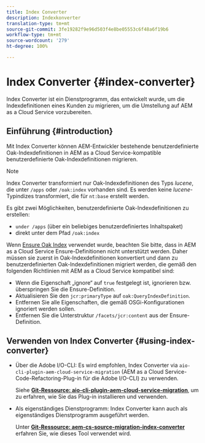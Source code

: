```yaml
---
title: Index Converter
description: Indexkonverter
translation-type: tm+mt
source-git-commit: 3fe19282f9e96d503f4e8be05553c6f48a6f19b6
workflow-type: tm+mt
source-wordcount: '279'
ht-degree: 100%

---
```



# Index Converter {#index-converter}

Index Converter ist ein Dienstprogramm, das entwickelt wurde, um die Indexdefinitionen eines Kunden zu migrieren, um die Umstellung auf AEM as a Cloud Service vorzubereiten.

## Einführung {#introduction}

Mit Index Converter können AEM-Entwickler bestehende benutzerdefinierte Oak-Indexdefinitionen in AEM as a Cloud Service-kompatible benutzerdefinierte Oak-Indexdefinitionen migrieren.

>[!NOTE]
>Index Converter transformiert nur Oak-Indexdefinitionen des Typs *lucene*, die unter `/apps` oder `/oak:index` vorhanden sind. Es werden keine *lucene*-Typindizes transformiert, die für `nt:base` erstellt werden.

Es gibt zwei Möglichkeiten, benutzerdefinierte Oak-Indexdefinitionen zu erstellen:

* `under /apps` (über ein beliebiges benutzerdefiniertes Inhaltspaket)
* direkt unter dem Pfad `/oak:index`

Wenn [Ensure Oak Index](https://adobe-consulting-services.github.io/acs-aem-commons/features/ensure-oak-index/index.html) verwendet wurde, beachten Sie bitte, dass in AEM as a Cloud Service Ensure-Definitionen nicht unterstützt werden. Daher müssen sie zuerst in Oak-Indexdefinitionen konvertiert und dann zu benutzerdefinierten Oak-Indexdefinitionen migriert werden, die gemäß den folgenden Richtlinien mit AEM as a Cloud Service kompatibel sind:

* Wenn die Eigenschaft „ignore“ auf `true` festgelegt ist, ignorieren bzw. überspringen Sie die Ensure-Definition.
* Aktualisieren Sie den `jcr:primaryType` auf `oak:QueryIndexDefinition`.
* Entfernen Sie alle Eigenschaften, die gemäß OSGi-Konfigurationen ignoriert werden sollen.
* Entfernen Sie die Unterstruktur `/facets/jcr:content` aus der Ensure-Definition.

## Verwenden von Index Converter {#using-index-converter}

* Über die Adobe I/O-CLI: Es wird empfohlen, Index Converter via `aio-cli-plugin-aem-cloud-service-migration` (AEM as a Cloud Service-Code-Refactoring-Plug-in für die Adobe I/O-CLI) zu verwenden.

   Siehe **[Git-Ressource: aio-cli-plugin-aem-cloud-service-migration](https://github.com/adobe/aio-cli-plugin-aem-cloud-service-migration#introduction)**, um zu erfahren, wie Sie das Plug-in installieren und verwenden.

* Als eigenständiges Dienstprogramm: Index Converter kann auch als eigenständiges Dienstprogramm ausgeführt werden.

   Unter **[Git-Ressource: aem-cs-source-migration-index-converter](https://github.com/adobe/aem-cloud-service-source-migration/tree/master/packages/index-converter)** erfahren Sie, wie dieses Tool verwendet wird.



